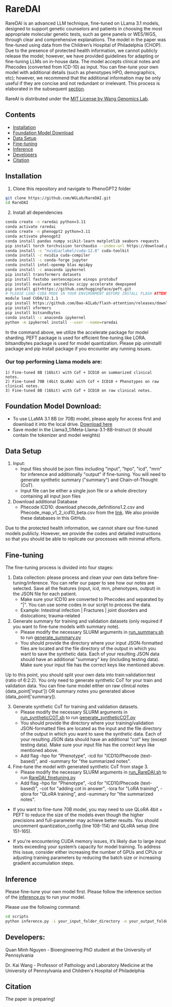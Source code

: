 # RareDAI
RareDAI is an advanced LLM technique, fine-tuned on LLama 3.1 models, designed to support genetic counselors and patients in choosing the most appropriate molecular genetic tests, such as gene panels or WES/WGS, through clear and comprehensive explanations. The model in the paper was fine-tuned using data from the Children’s Hospital of Philadelphia (CHOP). Due to the presence of protected health information, we cannot publicly release the model; however, we have provided guidelines for adapting or fine-tuning LLMs on in-house data. The model accepts clinical notes and Phecodes (converted from ICD-10) as input. You can fine-tune your own model with additional details (such as phenotypes HPO, demographics, etc); however, we recommend that the additional information may be only useful if they are concise and not redundant or irrelevant. This process is elaborated in the subsequent [section](Fine-tuning). 

RareAI is distributed under the [MIT License by Wang Genomics Lab](https://wglab.mit-license.org/).

## Contents

- [Installation](#installation)
- [Foundation Model Download](#foundation-model-download)
- [Data Setup](#data-setup)
- [Fine-tuning](#fine-tuning)
- [Inference](#inference)
- [Developers](#developers)
- [Citation](#citation)


## Installation
1. Clone this repository and navigate to PhenoGPT2 folder
```bash
git clone https://github.com/WGLab/RareDAI.git
cd RareDAI
```
2. Install all dependencies
```bash
conda create -n raredai python=3.11
conda activate raredai
conda create -n phenogpt2 python=3.11
conda activate phenogpt2
conda install pandas numpy scikit-learn matplotlib seaborn requests
pip install torch torchvision torchaudio --index-url https://download.pytorch.org/whl/cu128
conda install -c "nvidia/label/cuda-12.8" cuda-toolkit
conda install -c nvidia cuda-compiler
conda install -c conda-forge jupyter
conda install intel-openmp blas mpi4py
conda install -c anaconda ipykernel
pip install transformers datasets
pip install fastobo sentencepiece einops protobuf
pip install evaluate sacrebleu scipy accelerate deepspeed
pip install git+https://github.com/huggingface/peft.git
# PLEASE LOAD CUDA MODE IN YOUR ENVIRONMENT BEFORE INSTALL FLASH ATTENTION PACKAGE. FOR EXAMPLE BELOW:
module load CUDA/12.1.1
pip install https://github.com/Dao-AILab/flash-attention/releases/download/v2.8.1/flash_attn-2.8.1+cu12torch2.7cxx11abiTRUE-cp311-cp311-linux_x86_64.whl
pip install xformers
pip install bitsandbytes
conda install -c anaconda ipykernel
python -m ipykernel install --user --name=raredai
```

In the command above, we utilize the accelerate package for model sharding. PEFT package is used for efficient fine-tuning like LORA. bitsandbytes package is used for model quantization. Please pip uninstalll package and pip install package if you encounter any running issues.

### Our top performing Llama models are:
    1) Fine-tuned 8B (16bit) with CoT + ICD10 on summarized clinical notes.
    2) Fine-tuned 70B (4bit QLoRA) with CoT + ICD10 + Phenotypes on raw clinical notes.
    3) Fine-tuned 8B (16bit) with CoT + ICD10 on raw clinical notes.

## Foundation Model Download:
- To use LLaMA 3.1 8B (or 70B) model, please apply for access first and download it into the local drive. [Download here](https://www.llama.com/llama-downloads/)
- Save model in the Llama3_1/Meta-Llama-3.1-8B-Instruct (it should contain the tokenizer and model weights)
## Data Setup
1. Input:
    - Input files should be json files including "input", "hpo", "icd", "mrn" for inference and additionally "output" if fine-tuning. You will need to generate synthetic summary ("summary") and Chain-of-Thought (CoT).
    - Input file can be either a single json file or a whole directory containing all input json files
2. Download additional Database
    - Phecode ICD10: download phecode_definitions1.2.csv and Phecode_map_v1_2_icd10_beta.csv from the [link](https://phewascatalog.org/phecodes_icd10). We also provide these databases in this GitHub.

Due to the protected health information, we cannot share our fine-tuned models publicly. However, we provide the codes and detailed instructions so that you should be able to replicate our processes with minimal efforts.

## Fine-tuning
The fine-tuning process is divided into four stages:
1. Data collection: please process and clean your own data before fine-tuning/inference. You can refer our paper to see how our notes are selected. Save all the features (input, icd, mrn, phenotypes, output) in the JSON file for each patient.
    - Make sure your ICD10 are converted to Phecodes and separated by "|". You can use some codes in our script to process the data.
    - Example: Intestinal infection | Fractures | joint disorders and dislocations; trauma-related
2. Generate summary for training and validation datasets (only required if you want to fine-tune models with summary note).
    - Please modify the necessary SLURM arguments in [run_summary.sh](https://github.com/WGLab/RareDAI/blob/main/run_summary.sh) to run [generate_summary.py](https://github.com/WGLab/RareDAI/blob/main/generate_summary.py)
    - You should provide the directory where your input JSON-formatted files are located and the file directory of the output in which you want to save the synthetic data. Each of your resulting JSON data should have an additional "summary" key (including testing data). Make sure your input file has the correct keys like mentioned above.

Up to this point, you should split your own data into train:validation:test (ratio of 6:2:2). You only need to generate synthetic CoT for your train and validation data. You can fine-tune model either on raw clinical notes (data_point['input']) OR summary notes you generated above (data_point['summary]). 

3. Generate synthetic CoT for training and validation datasets.
    - Please modify the necessary SLURM arguments in [run_syntheticCOT.sh](https://github.com/WGLab/RareDAI/blob/main/run_syntheticCOT.sh) to run [generate_syntheticCOT.py](https://github.com/WGLab/RareDAI/blob/main/generate_syntheticCOT.py)
    - You should provide the directory where your training/validation JSON-formatted files are located as the input and the file directory of the output in which you want to save the synthetic data. Each of your resulting JSON data should have an additional "cot" key (except testing data). Make sure your input file has the correct keys like mentioned above.
    - Add flag -hpo for "Phenotype", -icd for "ICD10/Phecode (text-based)", and -summary for "the summarized notes".
4. Fine-tune the model with generated synthetic CoT from stage 3.
    - Please modify the necessary SLURM arguments in [run_RareDAI.sh](https://github.com/WGLab/RareDAI/blob/main/run_RareDAI.sh) to run [RareDAI_finetuning.py](https://github.com/WGLab/RareDAI/blob/main/RareDAI_finetuning.py)
    - Add flag -hpo for "Phenotype", -icd for "ICD10/Phecode (text-based)", -cot for "adding cot in answer", -lora for "LoRA training", -qlora for "QLoRA training", and -summary for "the summarized notes".

* If you want to fine-tune 70B model, you may need to use QLoRA 4bit + PEFT to reduce the size of the models even though the higher precisions and full-parameter may achieve better results. You should uncomment quantization_config (line 108-114) and QLoRA setup (line 151-165).

* If you're encountering CUDA memory issues, it’s likely due to large input texts exceeding your system’s capacity for model training. To address this issue, consider either increasing the number of GPUs and CPUs or adjusting training parameters by reducing the batch size or increasing gradient accumulation steps.


## Inference
Please fine-tune your own model first. Please follow the inference section of the [inference.py](https://github.com/WGLab/RareDAI/blob/main/inference.py) to run your model.

Please use the following command:
```bash
cd scripts
python inference.py -i your_input_folder_directory -o your_output_folder_directory
```

## Developers:
Quan Minh Nguyen - Bioengineering PhD student at the University of Pennsylvania

Dr. Kai Wang - Professor of Pathology and Laboratory Medicine at the University of Pennsylvania and Children's Hospital of Philadelphia

## Citation
The paper is preparing!